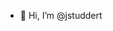 - 👋 Hi, I’m @jstuddert

<!---
jstuddert/jstuddert is a ✨ special ✨ repository because its `README.md` (this file) appears on your GitHub profile.
You can click the Preview link to take a look at your changes.
--->
